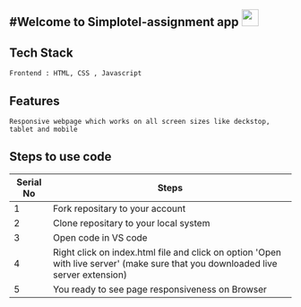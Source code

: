 #Welcome to Simplotel-assignment app <img src="https://raw.githubusercontent.com/MartinHeinz/MartinHeinz/master/wave.gif" width="30px">
---

 ## Tech Stack

   ```
   Frontend : HTML, CSS , Javascript
   ```
   ## Features

    Responsive webpage which works on all screen sizes like deckstop, tablet and mobile
   
   ## Steps to use code

 | Serial No            | Steps                                                            |
| ----------------- | ------------------------------------------------------------------ |
| 1 | Fork repositary to your account |
| 2 | Clone repositary to your local system |
| 3 | Open code in VS code  |
| 4 | Right click on index.html file and click on option 'Open with live server' (make sure that you downloaded live server extension) |
| 5 | You ready to see page responsiveness on Browser |



